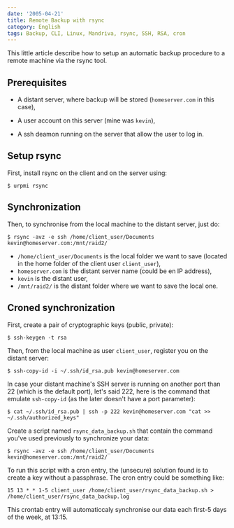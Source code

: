 ```yaml
---
date: '2005-04-21'
title: Remote Backup with rsync
category: English
tags: Backup, CLI, Linux, Mandriva, rsync, SSH, RSA, cron
---
```


This little article describe how to setup an automatic backup procedure to a remote machine via the rsync tool.

## Prerequisites

- A distant server, where backup will be stored (`homeserver.com` in this case),

- A user account on this server (mine was `kevin`),

- A ssh deamon running on the server that allow the user to log in.

## Setup rsync

First, install rsync on the client and on the server using:

```shell-session
$ urpmi rsync
```

## Synchronization

Then, to synchronise from the local machine to the distant server, just do:

```shell-session
$ rsync -avz -e ssh /home/client_user/Documents kevin@homeserver.com:/mnt/raid2/
```

- `/home/client_user/Documents` is the local folder we want to save (located in the home folder of the client user `client_user`),
- `homeserver.com` is the distant server name (could be en IP address),
- `kevin` is the distant user,
- `/mnt/raid2/` is the distant folder where we want to save the local one.

## Croned synchronization

First, create a pair of cryptographic keys (public, private):

```shell-session
$ ssh-keygen -t rsa
```

Then, from the local machine as user `client_user`, register you on the distant server:

```shell-session
$ ssh-copy-id -i ~/.ssh/id_rsa.pub kevin@homeserver.com
```

In case your distant machine's SSH server is running on another port than 22 (which is the default port), let's said 222, here is the command that emulate `ssh-copy-id` (as the later doesn't have a port parameter):

```shell-session
$ cat ~/.ssh/id_rsa.pub | ssh -p 222 kevin@homeserver.com "cat >> ~/.ssh/authorized_keys"
```

Create a script named `rsync_data_backup.sh` that contain the command you've used previously to synchronize your data:

```shell-session
$ rsync -avz -e ssh /home/client_user/Documents kevin@homeserver.com:/mnt/raid2/
```

To run this script with a cron entry, the (unsecure) solution found is to create a key without a passphrase. The cron entry could be something like:

```text
15 13 * * 1-5 client_user /home/client_user/rsync_data_backup.sh > /home/client_user/rsync_data_backup.log
```

This crontab entry will automaticcaly synchronise our data each first-5 days of the week, at 13:15.
